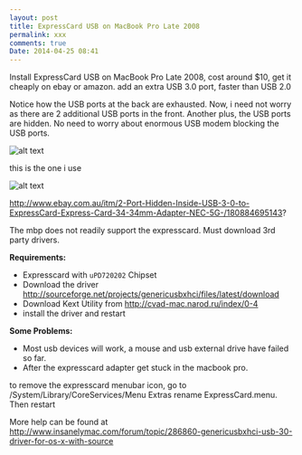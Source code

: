 ```yaml
---
layout: post
title: ExpressCard USB on MacBook Pro Late 2008
permalink: xxx
comments: true
Date: 2014-04-25 08:41 
---
```


Install ExpressCard USB on MacBook Pro Late 2008, cost around $10, get it cheaply on ebay or amazon. add an extra USB 3.0 port, faster than USB 2.0 

Notice how the USB ports at the back are exhausted. Now, i need not worry as there are 2 additional USB ports in the front. Another plus, the USB ports are hidden. No need to worry about enormous USB modem blocking the USB ports. 

![alt text](http://terrywhite.com/wp-content/uploads/2009/04/usbadapter_0013.jpg "Logo Title Text 1")

this is the one i use

![alt text](http://i.ebayimg.com/00/s/NzUzWDcwMA==/z/rOEAAOxyMxpRpKZR/$T2eC16ZHJGUFFi!7YKScBRpKZRWM6Q~~60_3.JPG "Logo Title Text 1")

http://www.ebay.com.au/itm/2-Port-Hidden-Inside-USB-3-0-to-ExpressCard-Express-Card-34-34mm-Adapter-NEC-5G-/180884695143?

The mbp does not readily support the expresscard. Must download 3rd party drivers.

**Requirements:**
* Expresscard with `uPD720202` Chipset
* Download the driver http://sourceforge.net/projects/genericusbxhci/files/latest/download
* Download Kext Utility from http://cvad-mac.narod.ru/index/0-4
* install the driver and restart

**Some Problems:**
* Most usb devices will work, a mouse and usb external drive have failed so far.
* After the expresscard adapter get stuck in the macbook pro. 

to remove the expresscard menubar icon, go to /System/Library/CoreServices/Menu Extras rename ExpressCard.menu. Then restart

More help can be found at http://www.insanelymac.com/forum/topic/286860-genericusbxhci-usb-30-driver-for-os-x-with-source
